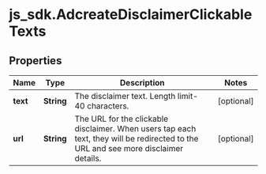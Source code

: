 # js_sdk.AdcreateDisclaimerClickableTexts

## Properties
Name | Type | Description | Notes
------------ | ------------- | ------------- | -------------
**text** | **String** | The disclaimer text. Length limit- 40 characters. | [optional] 
**url** | **String** | The URL for the clickable disclaimer. When users tap each text, they will be redirected to the URL and see more disclaimer details. | [optional] 
